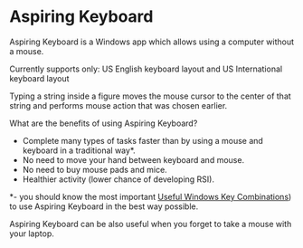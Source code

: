 # Aspiring Keyboard
Aspiring Keyboard is a Windows app which allows using a computer without a mouse.

Currently supports only: US English keyboard layout and US International keyboard layout

Typing a string inside a figure moves the mouse cursor to the center of that string and performs mouse action that was chosen earlier.

What are the benefits of using Aspiring Keyboard?
- Complete many types of tasks faster than by using a mouse and keyboard in a traditional way*.
- No need to move your hand between keyboard and mouse.
- No need to buy mouse pads and mice.
- Healthier activity (lower chance of developing RSI).

*- you should know the most important [Useful Windows Key Combinations](https://)) to use Aspiring Keyboard in the best way possible.

Aspiring Keyboard can be also useful when you forget to take a mouse with your laptop.